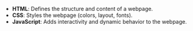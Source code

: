 * **HTML**: Defines the structure and content of a webpage.  
* **CSS**: Styles the webpage (colors, layout, fonts).  
* **JavaScript**: Adds interactivity and dynamic behavior to the webpage.